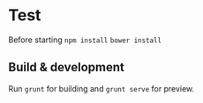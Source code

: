 # Test
Before starting
  `npm install`
  `bower install`

## Build & development

Run `grunt` for building and `grunt serve` for preview.

